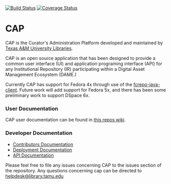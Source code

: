 [![Build Status](https://github.com/TAMULib/CAP/workflows/Build/badge.svg)](https://github.com/TAMULib/CAP/actions?query=workflow%3ABuild)
[![Coverage Status](https://coveralls.io/repos/github/TAMULib/CAP/badge.svg)](https://coveralls.io/github/TAMULib/CAP)
<!--- [![Performance](https://tamulib.github.io/CAP/audit/assets/performance.svg)](https://tamulib.github.io/CAP/audit/#performance)
[![Accessibility](https://tamulib.github.io/CAP/audit/assets/accessibility.svg)](https://tamulib.github.io/CAP/audit/#accessibility)
[![Best Practices](https://tamulib.github.io/CAP/audit/assets/best-practices.svg)](https://tamulib.github.io/CAP/audit/#best-practices)
[![SEO](https://tamulib.github.io/CAP/audit/assets/seo.svg)](https://tamulib.github.io/CAP/audit/#seo)
[![Progressive Web App](https://tamulib.github.io/CAP/audit/assets/pwa.svg)](https://tamulib.github.io/CAP/audit/#pwa) --->

# CAP

CAP is the Curator's Administration Platform developed and maintained by [Texas A&M University Libraries](http://library.tamu.edu).

CAP is an open source application that has been designed to provide a common user interface (UI) and application programing interface (API) for any Institutional Repository (IR) participating within a Digital Asset Management Ecosystem (DAME.)

Currently CAP has support for Fedora 4x through use of the [fcrepo-java-client](https://github.com/fcrepo4-exts/fcrepo-java-client). Future work will add support for Fedora 5x, and there has been some preliminary work to support DSpace 6x.

### User Documentation

CAP user documentation can be found in [this repos wiki](https://github.com/TAMULib/CAP/wiki/User-Documentation).

### Developer Documentation

- [Contributors Documentation](https://github.com/TAMULib/Cap/blob/master/CONTRIBUTING.md)
- [Deployment Documentation](https://github.com/TAMULib/Cap/blob/master/DEPLOYING.md)
- [API Documentation](https://tamulib.github.io/CAP)

Please feel free to file any issues concerning CAP to the issues section of the repository. Any questions concerning cap can be directed to [helpdesk@library.tamu.edu]()
